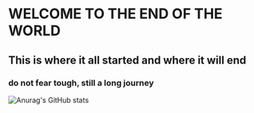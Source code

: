 # WELCOME TO THE END OF THE WORLD

## This is where it all started and where it will end

### do not fear tough, still a long journey
 
![Anurag's GitHub stats](https://github-readme-stats.vercel.app/api?username=jok1n9&show_icons=true&theme=radical)

